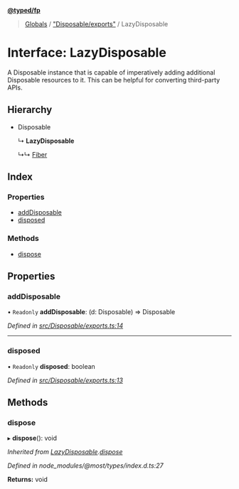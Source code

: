 **[@typed/fp](../README.md)**

> [Globals](../globals.md) / ["Disposable/exports"](../modules/_disposable_exports_.md) / LazyDisposable

# Interface: LazyDisposable

A Disposable instance that is capable of imperatively adding additional
Disposable resources to it. This can be helpful for converting third-party APIs.

## Hierarchy

* Disposable

  ↳ **LazyDisposable**

  ↳↳ [Fiber](_fiber_fiber_.fiber.md)

## Index

### Properties

* [addDisposable](_disposable_exports_.lazydisposable.md#adddisposable)
* [disposed](_disposable_exports_.lazydisposable.md#disposed)

### Methods

* [dispose](_disposable_exports_.lazydisposable.md#dispose)

## Properties

### addDisposable

• `Readonly` **addDisposable**: (d: Disposable) => Disposable

*Defined in [src/Disposable/exports.ts:14](https://github.com/TylorS/typed-fp/blob/6ccb290/src/Disposable/exports.ts#L14)*

___

### disposed

• `Readonly` **disposed**: boolean

*Defined in [src/Disposable/exports.ts:13](https://github.com/TylorS/typed-fp/blob/6ccb290/src/Disposable/exports.ts#L13)*

## Methods

### dispose

▸ **dispose**(): void

*Inherited from [LazyDisposable](_disposable_exports_.lazydisposable.md).[dispose](_disposable_exports_.lazydisposable.md#dispose)*

*Defined in node_modules/@most/types/index.d.ts:27*

**Returns:** void
